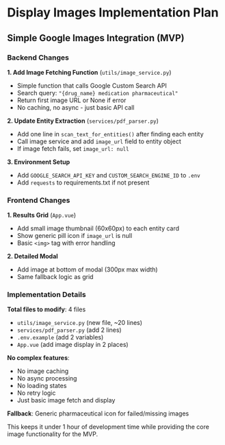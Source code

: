 # Display Images Implementation Plan

## Simple Google Images Integration (MVP)

### Backend Changes

**1. Add Image Fetching Function** (`utils/image_service.py`)
- Simple function that calls Google Custom Search API
- Search query: `"{drug_name} medication pharmaceutical"`
- Return first image URL or None if error
- No caching, no async - just basic API call

**2. Update Entity Extraction** (`services/pdf_parser.py`)
- Add one line in `scan_text_for_entities()` after finding each entity
- Call image service and add `image_url` field to entity object
- If image fetch fails, set `image_url: null`

**3. Environment Setup**
- Add `GOOGLE_SEARCH_API_KEY` and `CUSTOM_SEARCH_ENGINE_ID` to `.env`
- Add `requests` to requirements.txt if not present

### Frontend Changes

**1. Results Grid** (`App.vue`)
- Add small image thumbnail (60x60px) to each entity card
- Show generic pill icon if `image_url` is null
- Basic `<img>` tag with error handling

**2. Detailed Modal**
- Add image at bottom of modal (300px max width)
- Same fallback logic as grid

### Implementation Details

**Total files to modify**: 4 files
- `utils/image_service.py` (new file, ~20 lines)
- `services/pdf_parser.py` (add 2 lines)
- `.env.example` (add 2 variables)
- `App.vue` (add image display in 2 places)

**No complex features**:
- No image caching
- No async processing
- No loading states
- No retry logic
- Just basic image fetch and display

**Fallback**: Generic pharmaceutical icon for failed/missing images

This keeps it under 1 hour of development time while providing the core image functionality for the MVP.